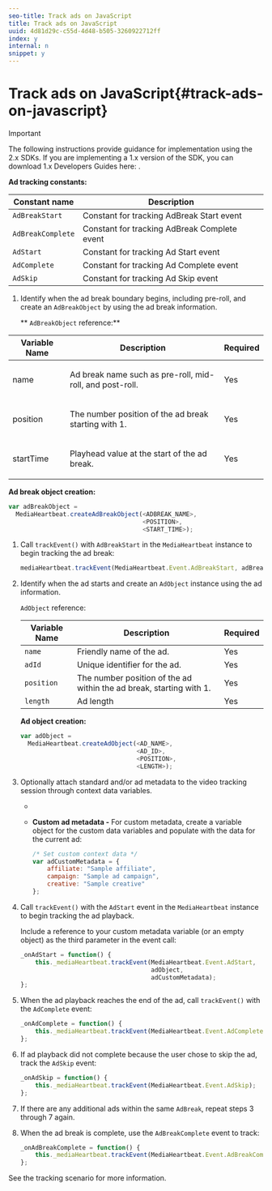 ```yaml
---
seo-title: Track ads on JavaScript
title: Track ads on JavaScript
uuid: 4d81d29c-c55d-4d48-b505-3260922712ff
index: y
internal: n
snippet: y
---
```


# Track ads on JavaScript{#track-ads-on-javascript}

>[!IMPORTANT]
>
>The following instructions provide guidance for implementation using the 2.x SDKs. If you are implementing a 1.x version of the SDK, you can download 1.x Developers Guides here: [](../../sdk-implement/download-sdks.md).

**Ad tracking constants:**

|  Constant name  | Description  |
|---|---|
|  `AdBreakStart`  | Constant for tracking AdBreak Start event  |
|  `AdBreakComplete`  | Constant for tracking AdBreak Complete event  |
|  `AdStart`  | Constant for tracking Ad Start event  |
|  `AdComplete`  | Constant for tracking Ad Complete event  |
|  `AdSkip`  | Constant for tracking Ad Skip event  |

1. Identify when the ad break boundary begins, including pre-roll, and create an `AdBreakObject` by using the ad break information.

   ** `AdBreakObject` reference:** 

<table id="table_AC3C9A0B8F544DE9BB4A80D22457438F"> 
 <thead> 
  <tr> 
   <th colname="col1" align="center" class="entry"> Variable Name </th> 
   <th colname="col2" align="center" class="entry"> Description </th> 
   <th colname="col3" align="center" class="entry"> Required </th> 
  </tr> 
 </thead>
 <tbody> 
  <tr> 
   <td colname="col1"> <span class="codeph"> name </span> </td> 
   <td colname="col2"> <p>Ad break name such as pre-roll, mid-roll, and post-roll. </p> </td> 
   <td colname="col3"> <p>Yes </p> </td> 
  </tr> 
  <tr> 
   <td colname="col1"> <span class="codeph"> position </span> </td> 
   <td colname="col2"> <p>The number position of the ad break starting with 1. </p> </td> 
   <td colname="col3"> <p>Yes </p> </td> 
  </tr> 
  <tr> 
   <td colname="col1"> <span class="codeph"> startTime </span> </td> 
   <td colname="col2"> <p>Playhead value at the start of the ad break. </p> </td> 
   <td colname="col3"> <p>Yes </p> </td> 
  </tr> 
 </tbody> 
</table>

   **Ad break object creation:** 

   ```js
   var adBreakObject =  
     MediaHeartbeat.createAdBreakObject(<ADBREAK_NAME>,  
                                        <POSITION>,  
                                        <START_TIME>);
   ```

1. Call `trackEvent()` with `AdBreakStart` in the `MediaHeartbeat` instance to begin tracking the ad break: 

   ```js
   mediaHeartbeat.trackEvent(MediaHeartbeat.Event.AdBreakStart, adBreakObject);
   ```

1. Identify when the ad starts and create an `AdObject` instance using the ad information.

   `AdObject` reference: 

   |  Variable Name  | Description  | Required  |
   |---|---|---|
   |  `name`  | Friendly name of the ad.  | Yes  |
   |  `adId`  | Unique identifier for the ad.  | Yes  |
   |  `position`  | The number position of the ad within the ad break, starting with 1. | Yes  |
   |  `length`  | Ad length  | Yes  |

   **Ad object creation:** 

   ```js
   var adObject =  
     MediaHeartbeat.createAdObject(<AD_NAME>,  
                                   <AD_ID>,  
                                   <POSITION>,  
                                   <LENGTH>);
   ```

1. Optionally attach standard and/or ad metadata to the video tracking session through context data variables.

    * [](../../sdk-implement/track-ads/impl-std-ad-metadata/impl-std-ad-metadata-js.md)
    * **Custom ad metadata -** For custom metadata, create a variable object for the custom data variables and populate with the data for the current ad:     
    
      ```js    
      /* Set custom context data */ 
      var adCustomMetadata = { 
          affiliate: "Sample affiliate", 
          campaign: "Sample ad campaign", 
          creative: "Sample creative" 
      };
      ```

1. Call `trackEvent()` with the `AdStart` event in the `MediaHeartbeat` instance to begin tracking the ad playback.

   Include a reference to your custom metadata variable (or an empty object) as the third parameter in the event call: 

   ```js
   _onAdStart = function() { 
       this._mediaHeartbeat.trackEvent(MediaHeartbeat.Event.AdStart,  
                                       adObject,  
                                       adCustomMetadata); 
   };
   ```

1. When the ad playback reaches the end of the ad, call `trackEvent()` with the `AdComplete` event: 

   ```js
   _onAdComplete = function() { 
       this._mediaHeartbeat.trackEvent(MediaHeartbeat.Event.AdComplete); 
   };
   ```

1. If ad playback did not complete because the user chose to skip the ad, track the `AdSkip` event: 

   ```js
   _onAdSkip = function() { 
       this._mediaHeartbeat.trackEvent(MediaHeartbeat.Event.AdSkip); 
   };
   ```

1. If there are any additional ads within the same `AdBreak`, repeat steps 3 through 7 again. 
1. When the ad break is complete, use the `AdBreakComplete` event to track: 

   ```js
   _onAdBreakComplete = function() { 
       this._mediaHeartbeat.trackEvent(MediaHeartbeat.Event.AdBreakComplete); 
   };
   ```

See the tracking scenario [](../../sdk-implement/tracking-scenarios/vod-preroll-ads.md) for more information.
